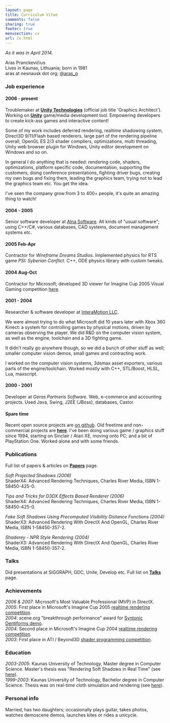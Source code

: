 ```yaml
---
layout: page
title: Curriculum Vitae
comments: false
sharing: true
footer: true
menusection: cv
url: cv.html
---
```


_As it was in April 2014._


Aras Pranckevičius  
Lives in Kaunas, Lithuania; born in 1981  
aras at nesnausk dot org; [@aras_p](http://twitter.com/aras_p)


### Job experience

#### 2006 - present

Troublemaker at [**Unity Technologies**](http://unity3d.com/company/) (official
job title 'Graphics Architect'). Working on [**Unity**](http://unity3d.com)
game/media development tool. Empowering developers to create kick-ass games and interactive content!

Some of my work includes deferred rendering, realtime shadowing system, Direct3D 9/11/Flash
based renderers, large part of the rendering pipeline overall, OpenGL ES 2/3 shader compilers,
optimizations, multi threading, Unity web browser plugin for Windows, Unity editor development
on Windows and so on.

In general I do anything that is needed: rendering code, shaders, optimizations,
platform specific code, documentation, supporting the customers, doing conference presentations,
fighting driver bugs, creating my own bugs and fixing them, leading the graphics team, trying
not to lead the graphics team etc. You get the idea.

I've seen the company grow from 3 to 400+ people, it's quite an amazing thing to watch!

#### 2004 - 2005

Senior software developer at [Alna Software](http://www.alna.com/as).
All kinds of "usual software"; using C++/C#, various databases, CAD systems, document management systems etc.

#### 2005 Feb-Apr
Contractor for _Wireframe Dreams Studios_. Implemented
physics for RTS game _PSI: Syberian Conflict_. C++, ODE physics library with custom tweaks.

#### 2004 Aug-Oct
Contractor for Microsoft; developed 3D viewer for Imagine Cup 2005 Visual Gaming
competition [here](/projHoshimi.html).

#### 2001 - 2004
Researcher & software developer at [InteraMotion LLC](http://www.interamotion.com).

We were almost trying to do what Microsoft did 10 years later with Xbox 360 Kinect:
a system for controlling games by physical motions, driven by cameras observing the player.
We did R&D on the computer vision system, as well as the engine, toolchain and a 3D fighting game.

It didn't really go anywhere though, so we did a bunch of other stuff as well; smaller
computer vision demos, small games and contracting work.

I worked on the computer vision systems, 3dsmax asset exporters, various parts of the engine/toolchain.
Worked mostly with C++, STL/Boost, HLSL, Lua, maxscript.

#### 2000 - 2001

Developer at _Geras Partneris Software_. Web, e-commerce and accounting
projects. Used Java, Swing, J2EE (JBoss), databases, Castor.

#### Spare time

Recent open source projects are [on github](https://github.com/aras-p). Old freetime and non-commercial projects are [**here**](/proj.html). I've been doing various game / graphics stuff since 1994, starting on Sinclair / Atari XE, moving onto PC; and a bit of PlayStation One. Worked alone and with some friends.


### Publications

Full list of papers & articles on [**Papers**](/texts/index.html) page.

_Soft Projected Shadows (2006)_  
ShaderX4: Advanced Rendering Techniques, Charles River Media, ISBN 1-58450-425-0.

_Tips and Tricks for D3DX Effects Based Renderer (2006)_  
ShaderX4: Advanced Rendering Techniques, Charles River Media, ISBN 1-58450-425-0.

_Fake Soft Shadows Using Precomputed Visibility Distance Functions (2004)_  
ShaderX3: Advanced Rendering With DirectX And OpenGL, Charles River Media, ISBN 1-58450-357-2.

_Shaderey - NPR Style Rendering (2004)_  
ShaderX3: Advanced Rendering With DirectX And OpenGL, Charles River Media, ISBN 1-58450-357-2.



### Talks

Did presentations at SIGGRAPH, GDC, Unite, Develop etc. Full list on [**Talks**](/texts/talks.html) page.


### Achievements


_2006 & 2007_: Microsoft's Most Valuable Professional (MVP) in DirectX.  
_2005_: First place in Microsoft's Imagine Cup 2005 [realtime rendering competition](/projInoutside.html).  
_2004_: scene.org "breakthrough performance" award for [Syntonic Dentiforms demo](/projSynDent.html).  
_2004_: Second place in Microsoft's Imagine Cup 2004 [realtime rendering competition](/projTheFly.html).  
_2003_: First place in ATI / Beyond3D [shader programming competition](/projShaderey.html).


### Education

_2003-2005_: Kaunas University of  Technology, Master degree in Computer Science. Master's thesis was "Rendering Soft Shadows in Real Time" (see [here](/texts/index.html)).  
_1999-2003_: Kaunas University of  Technology, Bachelor degree in Computer Science. Thesis was on real-time cloth simulation and rendering (see [here](/cloth.html)).



### Personal info

Married, has two daughters; occasionally plays guitar, takes photos,
watches demoscene demos, launches kites or rides a unicycle.
